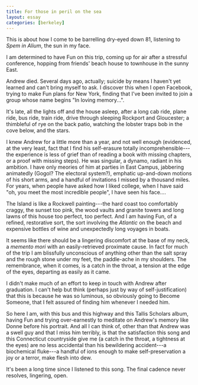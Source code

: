 ```yaml
---
title: For those in peril on the sea
layout: essay
categories: [berkeley]
---
```


This is about how I come to be barrelling dry-eyed down 81, listening to _Spem
in Alium_, the sun in my face.

I am determined to have Fun on this trip, coming up for air after a stressful
conference, hopping from friends' beach house to townhouse in the sunny
East.

Andrew died. Several days ago, actually; suicide by means I haven't yet learned
and can't bring myself to ask. I discover this when I open Facebook, trying to
make Fun plans for New York, finding that I've been invited to join a group
whose name begins "In loving memory...".

It's late, all the lights off and the house asleep, after a long cab ride, plane
ride, bus ride, train ride, drive through sleeping Rockport and Gloucester; a
thimbleful of rye on the back patio, watching the lobster traps bob in the cove
below, and the stars.

I knew Andrew for a little more than a year, and not well enough (evidenced, at
the very least, fact that I find his self-erasure totally incomprehensible---the
experience is less of grief than of reading a book with missing chapters, or a
proof with missing steps). He was singular, a dynamo, radiant in his ambition. I
have only meories of him at parties in East Campus, jabbering animatedly (Gogol?
The electoral system?), emphatic up-and-down motions of his short arms, and a
handful of invitations I missed by a thousand miles. For years, when people have
asked how I liked college, when I have said "oh, you meet the most incredible
people", I have seen his face....

The Island is like a Rockwell painting---the hard coast too comfortably craggy,
the sunset too pink, the wood vaults and granite towers and long lawns of this
house too perfect, too perfect. And I am having Fun, of a refined, restorative
sort, the sort involving the _Atlantic_ on the beach and expensive bottles of
wine and unexpectedly long voyages in boats.

It seems like there should be a lingering discomfort at the base of my neck, a
_memento mori_ with an easily-retrieved proximate cause. In fact for much of the
trip I am blissfully unconscious of anything other than the salt spray and the
rough stone under my feet, the paddle-ache in my shoulders. The remembrance,
when it comes, is a catch in the throat, a tension at the edge of the eyes,
departing as easily as it came.

I didn't make much of an effort to keep in touch with Andrew after graduation. I
can't help but think (perhaps just by way of self-justification) that this is
because he was so luminous, so obviously going to Become Someone, that I felt
assured of finding him whenever I needed him.

So here I am, with this bus and this highway and this Tallis Scholars album,
having Fun and trying over-earnestly to meditate on Andrew's memory like Donne
before his portrait. And all I can think of, other than that Andrew was a swell
guy and that I miss him terribly, is that the satisfaction this song and this
Connecticut countryside give me (a catch in the throat, a tightness at the eyes)
are no less accidental than his bewildering accident---a biochemical fluke---a
handful of ions enough to make self-preservation a joy or a terror, make flesh
into dew.

It's been a long time since I listened to this song. The final cadence never
resolves, lingering, open.
